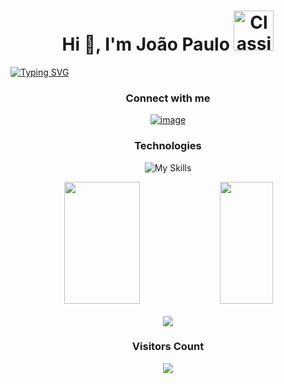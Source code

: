 <h1 align="center">Hi 👋, I'm João Paulo <img src="https://cdn3.emoji.gg/emojis/1271-classictv.gif" width="64px" height="64px" alt="ClassicTV"></h1>

[![Typing SVG](https://readme-typing-svg.herokuapp.com/?color=FFF&size=35&center=true&vCenter=true&width=1000&lines=<+Data+Engeneer+🎲+/+>;<+Python+Developer+🐍+/+>;<+19+years+old+👱‍♂️+/+>;<+From+Brazil+🇧🇷+/+>;<+UFABC+student+📚+/+>;<+Dataholic+💻+/+>;<+Welcome+to+my+profile!+:%29+/+>)](https://git.io/typing-svg)

<div align="center">

### Connect with me

[![image](https://img.shields.io/badge/LinkedIn-0077B5?style=for-the-badge&logo=linkedin&logoColor=white)](https://www.linkedin.com/in/joao-paulo-nobrega/)
  
</div>

<div align="center">
  
### Technologies
  
![My Skills](https://skillicons.dev/icons?i=aws,azure,postman,python,django,flask,scikitlearn,selenium,postgresql)

</div>

<div align="center">    
    <img width="49%" height="195px" src="https://github-readme-stats.vercel.app/api?username=joaopaulo02&show_icons=true&count_private=true&hide_border=true&title_color=000092&icon_color=000082&text_color=c9d1d9&bg_color=0d1117"/> 
    <img width="41%" height="195px" src="https://github-readme-stats.vercel.app/api/top-langs/?username=joaopaulo02&layout=compact&hide_border=true&title_color=000092&text_color=c9d1d9&bg_color=0d1117"/>
</div>

<br>

<div align="center">
  
  <img src="https://github-profile-trophy.vercel.app/?username=joaopaulo02&theme=dracula&row=2&no-bg=true&column=3&margin-w=15&margin-h=15"/>
  
</div>

<div align="center">
  
### Visitors Count

<p align="center"><img align="center" src="https://profile-counter.glitch.me/{joaopaulo02}/count.svg"/></p> 

</div>
